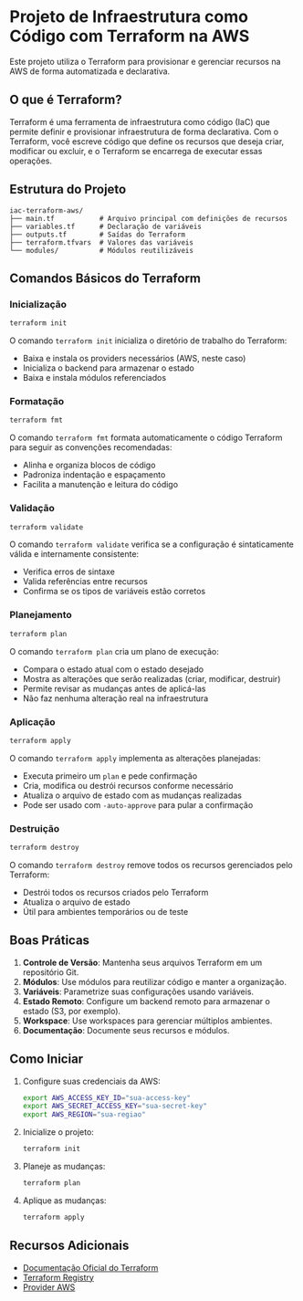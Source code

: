 # Projeto de Infraestrutura como Código com Terraform na AWS

Este projeto utiliza o Terraform para provisionar e gerenciar recursos na AWS de forma automatizada e declarativa.

## O que é Terraform?

Terraform é uma ferramenta de infraestrutura como código (IaC) que permite definir e provisionar infraestrutura de forma declarativa. Com o Terraform, você escreve código que define os recursos que deseja criar, modificar ou excluir, e o Terraform se encarrega de executar essas operações.

## Estrutura do Projeto

```
iac-terraform-aws/
├── main.tf           # Arquivo principal com definições de recursos
├── variables.tf      # Declaração de variáveis
├── outputs.tf        # Saídas do Terraform
├── terraform.tfvars  # Valores das variáveis
└── modules/          # Módulos reutilizáveis
```

## Comandos Básicos do Terraform

### Inicialização

```bash
terraform init
```

O comando `terraform init` inicializa o diretório de trabalho do Terraform:
- Baixa e instala os providers necessários (AWS, neste caso)
- Inicializa o backend para armazenar o estado
- Baixa e instala módulos referenciados

### Formatação

```bash
terraform fmt
```

O comando `terraform fmt` formata automaticamente o código Terraform para seguir as convenções recomendadas:
- Alinha e organiza blocos de código
- Padroniza indentação e espaçamento
- Facilita a manutenção e leitura do código

### Validação

```bash
terraform validate
```

O comando `terraform validate` verifica se a configuração é sintaticamente válida e internamente consistente:
- Verifica erros de sintaxe
- Valida referências entre recursos
- Confirma se os tipos de variáveis estão corretos

### Planejamento

```bash
terraform plan
```

O comando `terraform plan` cria um plano de execução:
- Compara o estado atual com o estado desejado
- Mostra as alterações que serão realizadas (criar, modificar, destruir)
- Permite revisar as mudanças antes de aplicá-las
- Não faz nenhuma alteração real na infraestrutura

### Aplicação

```bash
terraform apply
```

O comando `terraform apply` implementa as alterações planejadas:
- Executa primeiro um `plan` e pede confirmação
- Cria, modifica ou destrói recursos conforme necessário
- Atualiza o arquivo de estado com as mudanças realizadas
- Pode ser usado com `-auto-approve` para pular a confirmação

### Destruição

```bash
terraform destroy
```

O comando `terraform destroy` remove todos os recursos gerenciados pelo Terraform:
- Destrói todos os recursos criados pelo Terraform
- Atualiza o arquivo de estado
- Útil para ambientes temporários ou de teste

## Boas Práticas

1. **Controle de Versão**: Mantenha seus arquivos Terraform em um repositório Git.
2. **Módulos**: Use módulos para reutilizar código e manter a organização.
3. **Variáveis**: Parametrize suas configurações usando variáveis.
4. **Estado Remoto**: Configure um backend remoto para armazenar o estado (S3, por exemplo).
5. **Workspace**: Use workspaces para gerenciar múltiplos ambientes.
6. **Documentação**: Documente seus recursos e módulos.

## Como Iniciar

1. Configure suas credenciais da AWS:
   ```bash
   export AWS_ACCESS_KEY_ID="sua-access-key"
   export AWS_SECRET_ACCESS_KEY="sua-secret-key"
   export AWS_REGION="sua-regiao"
   ```

2. Inicialize o projeto:
   ```bash
   terraform init
   ```

3. Planeje as mudanças:
   ```bash
   terraform plan
   ```

4. Aplique as mudanças:
   ```bash
   terraform apply
   ```

## Recursos Adicionais

- [Documentação Oficial do Terraform](https://www.terraform.io/docs)
- [Terraform Registry](https://registry.terraform.io/)
- [Provider AWS](https://registry.terraform.io/providers/hashicorp/aws/latest/docs)
